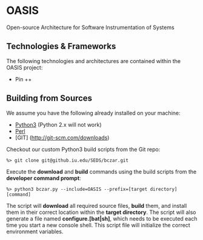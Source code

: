 OASIS
=====

Open-source Architecture for Software Instrumentation of Systems

Technologies & Frameworks
-------------------------

The following technologies and architectures are contained within
the OASIS project:

* Pin ++

Building from Sources
---------------------

We assume you have the following already installed on your machine:

* [Python3](http://www.activestate.com/activepython/downloads) (Python 2.x will not work)
* [Perl](http://www.activestate.com/activeperl)
* [GIT] (http://git-scm.com/downloads)

Checkout our custom Python3 build scripts from the Git repo:

    %> git clone git@github.iu.edu/SEDS/bczar.git

Execute the **download** and **build** commands using the build scripts 
from the **developer command prompt**:

    %> python3 bczar.py --include=OASIS --prefix=[target directory] [command]

The script will **download** all required source files, **build** them, 
and install them in their correct location within the **target directory**. 
The script will also generate a file named **configure.[bat|sh]**, which needs 
to be executed each time you start a new console shell. This script file 
will initialize the correct environment variables.
